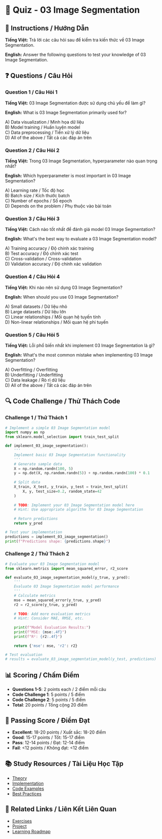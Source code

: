 # 🧠 Quiz - 03 Image Segmentation

## 📝 Instructions / Hướng Dẫn

**Tiếng Việt:** Trả lời các câu hỏi sau để kiểm tra kiến thức về 03 Image Segmentation.

**English:** Answer the following questions to test your knowledge of 03 Image Segmentation.

## ❓ Questions / Câu Hỏi

### Question 1 / Câu Hỏi 1
**Tiếng Việt:** 03 Image Segmentation được sử dụng chủ yếu để làm gì?

**English:** What is 03 Image Segmentation primarily used for?

A) Data visualization / Minh họa dữ liệu  
B) Model training / Huấn luyện model  
C) Data preprocessing / Tiền xử lý dữ liệu  
D) All of the above / Tất cả các đáp án trên

### Question 2 / Câu Hỏi 2
**Tiếng Việt:** Trong 03 Image Segmentation, hyperparameter nào quan trọng nhất?

**English:** Which hyperparameter is most important in 03 Image Segmentation?

A) Learning rate / Tốc độ học  
B) Batch size / Kích thước batch  
C) Number of epochs / Số epoch  
D) Depends on the problem / Phụ thuộc vào bài toán

### Question 3 / Câu Hỏi 3
**Tiếng Việt:** Cách nào tốt nhất để đánh giá model 03 Image Segmentation?

**English:** What's the best way to evaluate a 03 Image Segmentation model?

A) Training accuracy / Độ chính xác training  
B) Test accuracy / Độ chính xác test  
C) Cross-validation / Cross-validation  
D) Validation accuracy / Độ chính xác validation

### Question 4 / Câu Hỏi 4
**Tiếng Việt:** Khi nào nên sử dụng 03 Image Segmentation?

**English:** When should you use 03 Image Segmentation?

A) Small datasets / Dữ liệu nhỏ  
B) Large datasets / Dữ liệu lớn  
C) Linear relationships / Mối quan hệ tuyến tính  
D) Non-linear relationships / Mối quan hệ phi tuyến

### Question 5 / Câu Hỏi 5
**Tiếng Việt:** Lỗi phổ biến nhất khi implement 03 Image Segmentation là gì?

**English:** What's the most common mistake when implementing 03 Image Segmentation?

A) Overfitting / Overfitting  
B) Underfitting / Underfitting  
C) Data leakage / Rò rỉ dữ liệu  
D) All of the above / Tất cả các đáp án trên

## 🔍 Code Challenge / Thử Thách Code

### Challenge 1 / Thử Thách 1
```python
# Implement a simple 03 Image Segmentation model
import numpy as np
from sklearn.model_selection import train_test_split

def implement_03_image_segmentation():
    '''
    Implement basic 03 Image Segmentation functionality
    '''
    # Generate sample data
    X = np.random.randn(100, 5)
    y = np.dot(X, np.random.randn(5)) + np.random.randn(100) * 0.1
    
    # Split data
    X_train, X_test, y_train, y_test = train_test_split(
        X, y, test_size=0.2, random_state=42
    )
    
    # TODO: Implement your 03 Image Segmentation model here
    # Hint: Use appropriate algorithm for 03 Image Segmentation
    
    # Return predictions
    return y_pred

# Test your implementation
predictions = implement_03_image_segmentation()
print(f"Predictions shape: {predictions.shape}")
```

### Challenge 2 / Thử Thách 2
```python
# Evaluate your 03 Image Segmentation model
from sklearn.metrics import mean_squared_error, r2_score

def evaluate_03_image_segmentation_model(y_true, y_pred):
    '''
    Evaluate 03 Image Segmentation model performance
    '''
    # Calculate metrics
    mse = mean_squared_error(y_true, y_pred)
    r2 = r2_score(y_true, y_pred)
    
    # TODO: Add more evaluation metrics
    # Hint: Consider MAE, RMSE, etc.
    
    print(f"Model Evaluation Results:")
    print(f"MSE: {mse:.4f}")
    print(f"R²: {r2:.4f}")
    
    return {'mse': mse, 'r2': r2}

# Test evaluation
# results = evaluate_03_image_segmentation_model(y_test, predictions)
```

## 📊 Scoring / Chấm Điểm

- **Questions 1-5**: 2 points each / 2 điểm mỗi câu
- **Code Challenge 1**: 5 points / 5 điểm
- **Code Challenge 2**: 5 points / 5 điểm
- **Total**: 20 points / Tổng cộng 20 điểm

## 🎯 Passing Score / Điểm Đạt

- **Excellent**: 18-20 points / Xuất sắc: 18-20 điểm
- **Good**: 15-17 points / Tốt: 15-17 điểm  
- **Pass**: 12-14 points / Đạt: 12-14 điểm
- **Fail**: <12 points / Không đạt: <12 điểm

## 📚 Study Resources / Tài Liệu Học Tập

- [Theory](./THEORY_03_image_segmentation.md)
- [Implementation](./IMPLEMENTATION_03_image_segmentation.md)
- [Code Examples](./CODE_EXAMPLES_03_image_segmentation.md)
- [Best Practices](./BEST_PRACTICES_03_image_segmentation.md)

## 🔗 Related Links / Liên Kết Liên Quan

- [Exercises](./EXERCISES_03_image_segmentation.md)
- [Project](./PROJECT_03_image_segmentation.md)
- [Learning Roadmap](./LEARNING_ROADMAP_03_image_segmentation.md)
